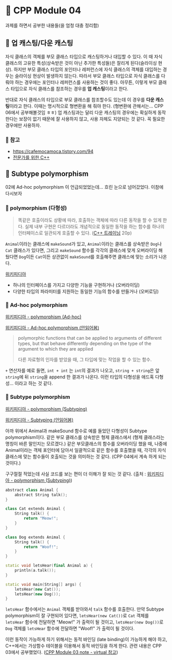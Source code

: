 # 🌟 CPP Module 04

과제를 하면서 공부한 내용들(을 엄청 대충 정리함)

## 🌸 업 캐스팅/다운 캐스팅

자식 클래스의 객체를 부모 클래스 타입으로 캐스팅하거나 대입할 수 있다. 이 때 자식 클래스의 고유한 특성(상속받은 것이 아닌 추가한 특성들)은 잘리게 된다(슬라이싱 현상). 하지만 부모 클래스 타입의 포인터나 레퍼런스에 자식 클래스의 객체를 대입하는 경우는 슬라이싱 현상이 발생하지 않는다. 따라서 부모 클래스 타입으로 자식 클래스를 다뤄야 하는 경우에는 포인터나 레퍼런스를 사용하는 것이 좋다. 아무튼, 이렇게 부모 클래스 타입으로 자식 클래스를 참조하는 경우를 **업 캐스팅**이라고 한다.

반대로 자식 클래스의 타입으로 부모 클래스를 참조할수도 있는데 이 경우를 **다운 캐스팅**이라고 한다. 이때는 명시적으로 형변환을 해 줘야 한다. (형변환에 관해서는... CPP 06에서 공부해볼것임 ㅎㅎ) 업 캐스팅과는 달리 다운 캐스팅의 경우에는 확실하게 동작한다는 보장이 없기 때문에 잘 사용하지 않고, 사용 자체도 지양되는 것 같다. 꼭 필요한 경우에만 사용하자.

### 🌱 참고

- <https://cafemocamoca.tistory.com/94>
- [전문가를 위한 C++](https://www.hanbit.co.kr/media/books/book_view.html?p_code=B3215427289)

## 🌸 Subtype polymorphism

02에 Ad-hoc polymorphism 이 언급되었었는데... 흐린 눈으로 넘어갔었다. 이참에 다시보자

### 🌱 polymorphism (다형성)

> 똑같은 호출이라도 상황에 따라, 호출하는 객체에 따라 다른 동작을 할 수 있게 한다. 실제 내부 구현은 다르더라도 개념적으로 동일한 동작을 하는 함수를 하나의 인터페이스로 일관되게 호출할 수 있다. ([C++ 트레이닝](https://hanbit.co.kr/store/books/look.php?p_code=B7818919239) 20p)

`Animal`이라는 클래스에 `makeSound`가 있고, `Animal`이라는 클래스를 상속받은 `Dog`나 `Cat` 클래스가 있다면, 그리고 `makeSound` 함수를 각각의 클래스에 맞게 오버라이딩 해 뒀다면 `Dog`이든 `Cat`이든 상관없이 `makeSound`를 호출해주면 클래스에 맞는 소리가 나온다.

[위키피디아](https://en.wikipedia.org/wiki/Polymorphism_(computer_science))

- 하나의 인터페이스를 가지고 다양한 기능을 구현하거나 (오버라이딩)
- 다양한 타입의 파라미터를 지원하는 동일한 기능의 함수를 만들거나 (오버로딩)

### 🌱 Ad-hoc polymorphism

[위키피디아 - polymorphism (Ad-hoc)](https://en.wikipedia.org/wiki/Polymorphism_(computer_science)#Ad_hoc_polymorphism)

[위키피디아 - Ad-hoc polymorphism (안읽어봄)](https://en.wikipedia.org/wiki/Ad_hoc_polymorphism)

> polymorphic functions that can be applied to arguments of different types, but that behave differently depending on the type of the argument to which they are applied
> 
> 다른 자료형의 인자를 받았을 때, 그 타입에 맞는 작업을 할 수 있는 함수.


`+` 연산자를 예로 들면, `int + int` 는 `int`의 결과가 나오고, `string + string`은 앞 `string`에 뒤 `string`을 append 한 결과가 나온다. 이런 타입의 다형성을 애드혹 다형성... 이라고 하는 것 같다.

### 🌱 Subtype polymorphism

[위키피디아 - polymorphism (Subtyping)](https://en.wikipedia.org/wiki/Polymorphism_(computer_science)#Subtyping)

[위키피디아 - Subtyping (안읽어봄)](https://en.wikipedia.org/wiki/Subtyping)

아까 위에서 Animal과 makeSound 함수로 예를 들었던 다형성이 Subtype polymorphism이다. 같은 부모 클래스를 상속받은 형제 클래스에서 (형제 클래스라는 명칭이 바른 말인지는 모르겠다.) 같은 부모클래스의 함수를 오버라이딩 했을 때, 나중에 Animal이라는 객체 포인터에 담아서 일괄적으로 같은 함수를 호출했을 때, 각각의 자식클래스에 맞는 함수들이 호출되는 것을 의미하는 것 같다. (CPP 04에서 계속 하게 되는 것이다.)

구구절절 적었는데 사실 코드를 보는 편이 더 이해가 잘 되는 것 같다. (출처 : [위키피디아 - polymorphism (Subtyping)](https://en.wikipedia.org/wiki/Polymorphism_(computer_science)#Subtyping))

```cpp
abstract class Animal {
    abstract String talk();
}

class Cat extends Animal {
    String talk() {
        return "Meow!";
    }
}

class Dog extends Animal {
    String talk() {
        return "Woof!";
    }
}

static void letsHear(final Animal a) {
    println(a.talk());
}

static void main(String[] args) {
    letsHear(new Cat());
    letsHear(new Dog());
}
```

`letsHear` 함수에서는 `Animal` 객체를 받아와서 `talk` 함수를 호출한다. 만약 Subtype polymorphism이 잘 구현되어 있다면, `letsHear(new Cat())`로 `Cat` 객체를 `letsHear` 함수에 전달하면 "Meow!" 가 출력이 될 것이고, `letsHear(new Dog())`로 `Dog` 객체를 `letsHear` 함수에 전달하면 "Woof!" 가 출력이 될 것이다.

이런 동작이 가능하게 하기 위해서는 동적 바인딩 (late binding)이 가능하게 해야 하고, C++에서는 가상함수 테이블을 이용해서 동적 바인딩을 하게 한다. 관련 내용은 CPP 03에서 공부했었다. ([CPP Module 03 note - virtual 참고](https://github.com/yoouyeon/42Cursus/blob/main/CPP_Module/Note/Module_03.md#-virtual))
